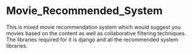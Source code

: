 # Movie_Recommended_System
This is mixed movie recommendation system which would suggest you movies based on the content as well as collaborative filtering techniques.
The libraries required for it is django and all the recommended system libraries.
